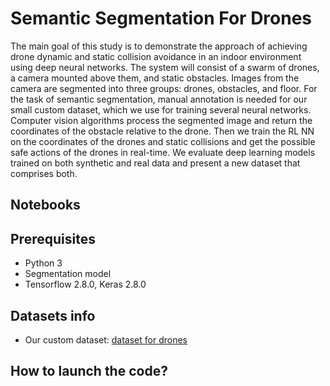
# Semantic Segmentation For Drones

The main goal of this study is to demonstrate the approach of achieving drone dynamic and static collision avoidance in an indoor environment using deep neural networks. The system will consist of a swarm of drones, a camera mounted above them, and static obstacles. Images from the camera are segmented into three groups: drones, obstacles, and floor. For the task of semantic
segmentation, manual annotation is needed for our small custom dataset, which we use for training several neural networks. Computer vision algorithms process the segmented image and return the coordinates of the obstacle relative to the drone. Then we train the RL NN on the coordinates of the drones and static collisions and get the possible safe actions of the drones in real-time. We evaluate deep learning models trained on both synthetic and real data and present a new dataset that comprises both.

## Notebooks


## Prerequisites
- Python 3
- Segmentation model
- Tensorflow 2.8.0, Keras 2.8.0

## Datasets info
- Our custom dataset:  [dataset for drones](https://github.com/makmary/Skoltech-ML-2022-Drone-Collision-Avoidance-In-Indoor-Environment/tree/main/semantic-segmentation-with-unet/data)


## How to launch the code?
